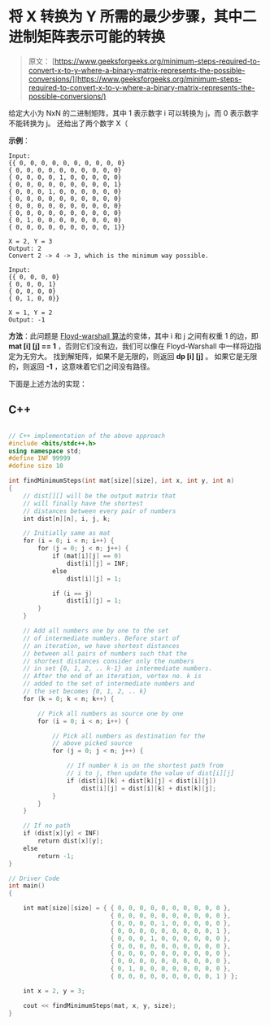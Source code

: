 # 将 X 转换为 Y 所需的最少步骤，其中二进制矩阵表示可能的转换

> 原文： [https://www.geeksforgeeks.org/minimum-steps-required-to-convert-x-to-y-where-a-binary-matrix-represents-the-possible-conversions/](https://www.geeksforgeeks.org/minimum-steps-required-to-convert-x-to-y-where-a-binary-matrix-represents-the-possible-conversions/)

给定大小为 NxN 的二进制矩阵，其中 1 表示数字 i 可以转换为 j，而 0 表示数字不能转换为 j。 还给出了两个数字 X（

**示例**：

```
Input: 
{{ 0, 0, 0, 0, 0, 0, 0, 0, 0, 0}
{ 0, 0, 0, 0, 0, 0, 0, 0, 0, 0}
{ 0, 0, 0, 0, 1, 0, 0, 0, 0, 0}
{ 0, 0, 0, 0, 0, 0, 0, 0, 0, 1}
{ 0, 0, 0, 1, 0, 0, 0, 0, 0, 0}
{ 0, 0, 0, 0, 0, 0, 0, 0, 0, 0}
{ 0, 0, 0, 0, 0, 0, 0, 0, 0, 0}
{ 0, 0, 0, 0, 0, 0, 0, 0, 0, 0}
{ 0, 1, 0, 0, 0, 0, 0, 0, 0, 0}
{ 0, 0, 0, 0, 0, 0, 0, 0, 0, 1}}

X = 2, Y = 3 
Output: 2 
Convert 2 -> 4 -> 3, which is the minimum way possible. 

Input:
{{ 0, 0, 0, 0}
{ 0, 0, 0, 1}
{ 0, 0, 0, 0}
{ 0, 1, 0, 0}}

X = 1, Y = 2
Output: -1 

```

**方法**：此问题是 [Floyd-warshall 算法](https://www.geeksforgeeks.org/floyd-warshall-algorithm-dp-16/)的变体，其中 i 和 j 之间有权重 1 的边，即 **mat [i] [j] == 1** ，否则它们没有边，我们可以像在 Floyd-Warshall 中一样将边指定为无穷大。 找到解矩阵，如果不是无限的，则返回 **dp [i] [j]** 。 如果它是无限的，则返回 **-1** ，这意味着它们之间没有路径。

下面是上述方法的实现：

## C++

```cpp

// C++ implementation of the above approach 
#include <bits/stdc++.h> 
using namespace std; 
#define INF 99999 
#define size 10 

int findMinimumSteps(int mat[size][size], int x, int y, int n) 
{ 
    // dist[][] will be the output matrix that 
    // will finally have the shortest 
    // distances between every pair of numbers 
    int dist[n][n], i, j, k; 

    // Initially same as mat 
    for (i = 0; i < n; i++) { 
        for (j = 0; j < n; j++) { 
            if (mat[i][j] == 0) 
                dist[i][j] = INF; 
            else
                dist[i][j] = 1; 

            if (i == j) 
                dist[i][j] = 1; 
        } 
    } 

    // Add all numbers one by one to the set 
    // of intermediate numbers. Before start of  
    // an iteration, we have shortest distances  
    // between all pairs of numbers such that the  
    // shortest distances consider only the numbers  
    // in set {0, 1, 2, .. k-1} as intermediate numbers. 
    // After the end of an iteration, vertex no. k is  
    // added to the set of intermediate numbers and  
    // the set becomes {0, 1, 2, .. k} 
    for (k = 0; k < n; k++) { 

        // Pick all numbers as source one by one 
        for (i = 0; i < n; i++) { 

            // Pick all numbers as destination for the 
            // above picked source 
            for (j = 0; j < n; j++) { 

                // If number k is on the shortest path from 
                // i to j, then update the value of dist[i][j] 
                if (dist[i][k] + dist[k][j] < dist[i][j]) 
                    dist[i][j] = dist[i][k] + dist[k][j]; 
            } 
        } 
    } 

    // If no path 
    if (dist[x][y] < INF) 
        return dist[x][y]; 
    else
        return -1; 
} 

// Driver Code 
int main() 
{ 

    int mat[size][size] = { { 0, 0, 0, 0, 0, 0, 0, 0, 0, 0 }, 
                            { 0, 0, 0, 0, 0, 0, 0, 0, 0, 0 }, 
                            { 0, 0, 0, 0, 1, 0, 0, 0, 0, 0 }, 
                            { 0, 0, 0, 0, 0, 0, 0, 0, 0, 1 }, 
                            { 0, 0, 0, 1, 0, 0, 0, 0, 0, 0 }, 
                            { 0, 0, 0, 0, 0, 0, 0, 0, 0, 0 }, 
                            { 0, 0, 0, 0, 0, 0, 0, 0, 0, 0 }, 
                            { 0, 0, 0, 0, 0, 0, 0, 0, 0, 0 }, 
                            { 0, 1, 0, 0, 0, 0, 0, 0, 0, 0 }, 
                            { 0, 0, 0, 0, 0, 0, 0, 0, 0, 1 } }; 

    int x = 2, y = 3; 

    cout << findMinimumSteps(mat, x, y, size); 
} 

```